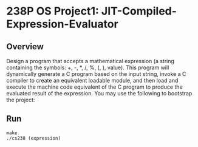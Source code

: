 # 238P OS Project1: JIT-Compiled-Expression-Evaluator

## Overview  
Design a program that accepts a mathematical expression (a string containing the symbols: +, -, *, /, %, (, ), value). This program will dynamically generate a C program based on the input string, invoke a C compiler to create an equivalent loadable module, and then load and execute the machine code equivalent of the C program to produce the evaluated result of the expression. You may use the following to bootstrap the project:

## Run
```
make
./cs238 (expression)
```
